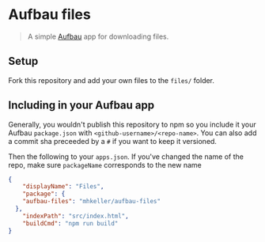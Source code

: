 Aufbau files
============

> A simple [Aufbau](http://github.com/mhkeller/aufbau) app for downloading files.

## Setup

Fork this repository and add your own files to the `files/` folder. 

## Including in your Aufbau app

Generally, you wouldn't publish this repository to npm so you include it your Aufbau `package.json` with `<github-username>/<repo-name>`. You can also add a commit sha preceeded by a `#` if you want to keep it versioned.

Then the following to your `apps.json`. If you've changed the name of the repo, make sure `packageName` corresponds to the new name

````json
{
	"displayName": "Files",
	"package": {
    "aufbau-files": "mhkeller/aufbau-files"
  },
	"indexPath": "src/index.html",
	"buildCmd": "npm run build"
}
````
